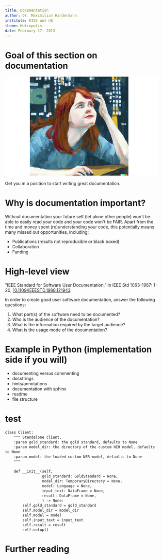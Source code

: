 ```yaml
---
title: Documentation
author: Dr. Maximilian Hindermann
institute: RISE and UB
theme: Metropolis
date: February 17, 2023
---
```


# Goal of this section on documentation

![](images/git.png "'An expressive oil painting of a programmer failing to use Git' by Maximilian Hindermann and DALLE-2")

Get you in a position to start writing great documentation.

# Why is documentation important?

Without documentation your future self (let alone other people) won't be able to easily read your code and your code won't be FAIR. Apart from the time and money spent (re)understanding your code, this potentially means many missed out opportunities, including:

- Publications (results not reproducible or black boxed)
- Collaboration
- Funding


# High-level view

"IEEE Standard for Software User Documentation," in IEEE Std 1063-1987: 1-20, [10.1109/IEEESTD.1988.121943](10.1109/IEEESTD.1988.121943).

In order to create good user software documentation, answer the following questions:

1. What part(s) of the software need to be documented?
2. Who is the audience of the documentation? 
3. What is the information required by the target audience?
4. What is the usage mode of the documentation?

# Example in Python (implementation side if you will)
- documenting versus commenting
- docstrings
- hints/annotations
- documentation with sphinx
- readme
- file structure

# test

```
class Client:
    """ Standalone client.
    :param gold_standard: the gold standard, defaults to None
    :param model_dir: the directory of the custom NER model, defaults to None
    :param model: the loaded custom NER model, defaults to None
    """

    def __init__(self,
                 gold_standard: GoldStandard = None,
                 model_dir: TemporaryDirectory = None,
                 model: Language = None,
                 input_text: DataFrame = None,
                 result: DataFrame = None,
                 ) -> None:
        self.gold_standard = gold_standard
        self.model_dir = model_dir
        self.model = model
        self.input_text = input_text
        self.result = result
        self.setup()
```

# Further reading

